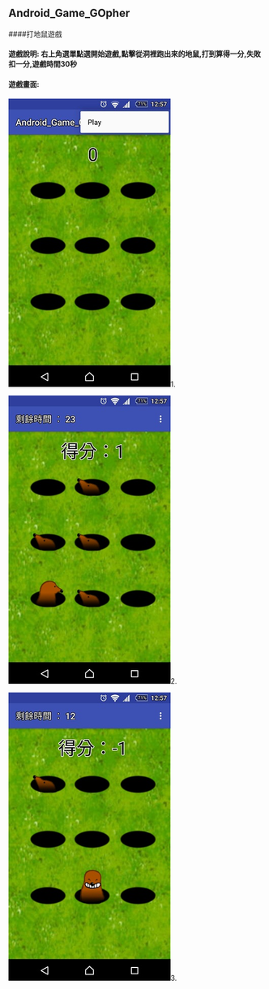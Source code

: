 ## Android_Game_GOpher
####打地鼠遊戲

#### 遊戲說明: 右上角選單點選開始遊戲,點擊從洞裡跑出來的地鼠,打到算得一分,失敗扣一分,遊戲時間30秒

#### 遊戲畫面:

  
![GITHUB](https://github.com/ez32451/Android_Game_GOpher/blob/master/screen/Screenshot_2016-11-02-12-57-32.jpg)1.


![GITHUB](https://github.com/ez32451/Android_Game_GOpher/blob/master/screen/Screenshot_2016-11-02-12-57-43.jpg)2.


![GITHUB](https://github.com/ez32451/Android_Game_GOpher/blob/master/screen/Screenshot_2016-11-02-12-57-54.jpg)3.
